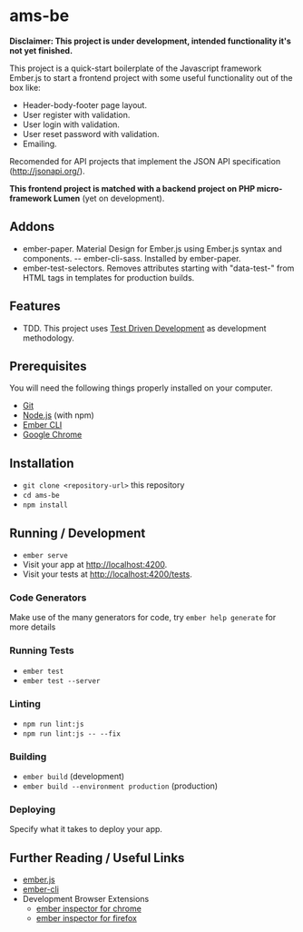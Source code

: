 # ams-be

**Disclaimer: This project is under development, intended functionality it's
not yet finished.**

This project is a quick-start boilerplate of the Javascript framework Ember.js to
start a frontend project with some useful functionality out of the box like:
- Header-body-footer page layout.
- User register with validation.
- User login with validation.
- User reset password with validation.
- Emailing.

Recomended for API projects that implement the JSON API specification (http://jsonapi.org/).

**This frontend project is matched with a backend project on PHP micro-framework
Lumen** (yet on development).

## Addons

- ember-paper. Material Design for Ember.js using Ember.js syntax and components.
-- ember-cli-sass. Installed by ember-paper.
- ember-test-selectors. Removes attributes starting with "data-test-" from HTML
tags in templates for production builds.


## Features

- TDD. This project uses [Test Driven Development](https://www.agilealliance.org/glossary/tdd/)
as development methodology.

## Prerequisites

You will need the following things properly installed on your computer.

* [Git](https://git-scm.com/)
* [Node.js](https://nodejs.org/) (with npm)
* [Ember CLI](https://ember-cli.com/)
* [Google Chrome](https://google.com/chrome/)

## Installation

* `git clone <repository-url>` this repository
* `cd ams-be`
* `npm install`

## Running / Development

* `ember serve`
* Visit your app at [http://localhost:4200](http://localhost:4200).
* Visit your tests at [http://localhost:4200/tests](http://localhost:4200/tests).

### Code Generators

Make use of the many generators for code, try `ember help generate` for more details

### Running Tests

* `ember test`
* `ember test --server`

### Linting

* `npm run lint:js`
* `npm run lint:js -- --fix`

### Building

* `ember build` (development)
* `ember build --environment production` (production)

### Deploying

Specify what it takes to deploy your app.

## Further Reading / Useful Links

* [ember.js](https://emberjs.com/)
* [ember-cli](https://ember-cli.com/)
* Development Browser Extensions
  * [ember inspector for chrome](https://chrome.google.com/webstore/detail/ember-inspector/bmdblncegkenkacieihfhpjfppoconhi)
  * [ember inspector for firefox](https://addons.mozilla.org/en-US/firefox/addon/ember-inspector/)
